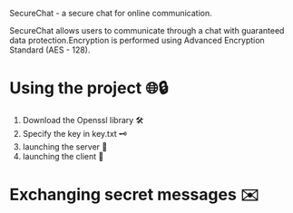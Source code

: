 SecureChat - a secure chat for online communication.

SecureChat allows users to communicate through a chat with guaranteed data protection.Encryption is performed using Advanced Encryption Standard (AES - 128).

# Using the project 🌐🔒
1. Download the Openssl library 🛠️
2. Specify the key in key.txt 🗝️
3. launching the server 🚀
4. launching the client 🚀
   
# Exchanging secret messages ✉️
